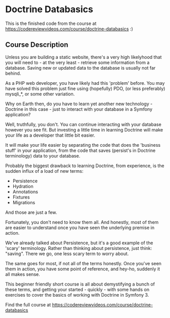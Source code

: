 Doctrine Databasics
===================

This is the finished code from the course at https://codereviewvideos.com/course/doctrine-databasics
:)


## Course Description

Unless you are building a static website, there's a very high likelyhood that you will need to - at the very least - retrieve some information from a database. Saving new or updated data to the database is usually not far behind.

As a PHP web developer, you have likely had this 'problem' before. You may have solved this problem just fine using (hopefully) PDO, (or less preferably) mysqli_*, or some other variation.

Why on Earth then, do you have to learn yet another new technology - Doctrine in this case - just to interact with your database in a Symfony application?

Well, truthfully, you don't. You can continue interacting with your database however you see fit. But investing a little time in learning Doctrine will make your life as a developer that little bit easier.

It will make your life easier by separating the code that does the 'business stuff' in your application, from the code that saves (persist's in Doctrine terminology) data to your database.

Probably the biggest drawback to learning Doctrine, from experience, is the sudden influx of a load of new terms:

* Persistence
* Hydration
* Annotations
* Fixtures
* Migrations

And those are just a few.

Fortunately, you don't need to know them all. And honestly, most of them are easier to understand once you have seen the underlying premise in action.

We've already talked about Persistence, but it's a good example of the 'scary' terminology. Rather than thinking about persistence, just think: "saving". There we go, one less scary term to worry about.

The same goes for most, if not all of the terms honestly. Once you've seen them in action, you have some point of reference, and hey-ho, suddenly it all makes sense.

This beginner friendly short course is all about demystifying a bunch of these terms, and getting your started - quickly - with some hands on exercises to cover the basics of working with 
Doctrine in Symfony 3.

Find the full course at https://codereviewvideos.com/course/doctrine-databasics